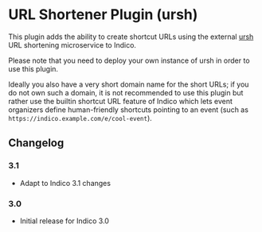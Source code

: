 # URL Shortener Plugin (ursh)

This plugin adds the ability to create shortcut URLs using the external
[ursh][ursh] URL shortening microservice to Indico.

Please note that you need to deploy your own instance of ursh in order to
use this plugin.

Ideally you also have a very short domain name for the short URLs; if you do
not own such a domain, it is not recommended to use this plugin but rather use
the builtin shortcut URL feature of Indico which lets event organizers define
human-friendly shortcuts pointing to an event (such as `https://indico.example.com/e/cool-event`).

## Changelog

### 3.1

- Adapt to Indico 3.1 changes

### 3.0

- Initial release for Indico 3.0


[ursh]: https://github.com/indico/ursh
